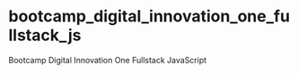 # bootcamp_digital_innovation_one_fullstack_js
Bootcamp Digital Innovation One Fullstack JavaScript
